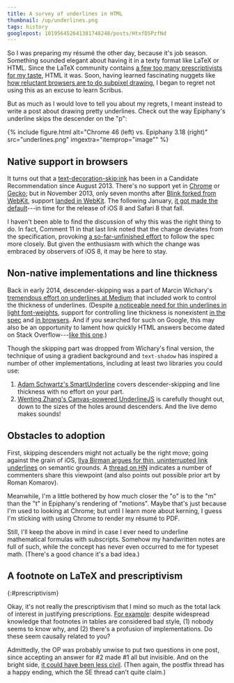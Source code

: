 ```yaml
---
title: A survey of underlines in HTML
thumbnail: /up/underlines.png
tags: history
googlepost: 101956452641381748248/posts/HtxfD5PzfNd
---
```


So I was preparing my résumé the other day, because it's job season.
Something sounded elegant about having it in a texty format like LaTeX or HTML.
Since the LaTeX community contains
[a few too many prescriptivists for my taste]({{site.baseurl}}{{page.url}}#prescriptivism),
HTML it was.
Soon, having learned fascinating nuggets like
[how reluctant browsers are to do subpixel drawing][SOSubpixel],
I began to regret not using this as an excuse to learn Scribus.

[SOSubpixel]: http://stackoverflow.com/questions/5709698/
But as much as I would love to tell you about my regrets,
I meant instead to write a post about drawing pretty underlines.
Check out the way Epiphany's underline skips the descender on the "p":

{% include figure.html alt="Chrome 46 (left) vs. Epiphany 3.18 (right)" src="underlines.png" imgextra="itemprop=\"image\"" %}

## Native support in browsers

It turns out that a [text-decoration-skip:ink][W3TextDeco]
has been in a Candidate Recommendation since August 2013.
There's no support yet in [Chrome][ChromeBug] or [Gecko][GeckoBug];
but in November 2013, only seven months after
[Blink forked from WebKit][BlinkBranchPoint],
support [landed in WebKit][WebKitSkip].
The following January,
[it got made the default][WebKitAlwaysSkip]---in time for the
release of iOS 8 and Safari 8 that fall.

I haven't been able to find the discussion of why
this was the right thing to do.
In fact, Comment 11 in that last link noted that the change deviates from
the specification, provoking [a so-far-unfinished effort][WebKitSkipObjects]
to follow the spec more closely. But given the enthusiasm with which
the change was embraced by observers of iOS 8, it may be here to stay.

[W3TextDeco]: http://www.w3.org/TR/2013/CR-css-text-decor-3-20130801/#text-decoration-skip-property
[ChromeBug]: https://code.google.com/p/chromium/issues/detail?id=477917
[GeckoBug]: https://bugzilla.mozilla.org/show_bug.cgi?id=812990
[BlinkBranchPoint]: https://groups.google.com/a/chromium.org/d/msg/blink-dev/J41PSKuMan0/gD5xcqicqP8J
[WebKitSkip]: https://bugs.webkit.org/show_bug.cgi?id=121806
[WebKitAlwaysSkip]: https://bugs.webkit.org/show_bug.cgi?id=127331
[SkipInk]: https://css-tricks.com/almanac/properties/t/text-decoration-skip/
[Comment11]: https://bugs.webkit.org/show_bug.cgi?id=127331#c11
[WebKitSkipObjects]: https://bugs.webkit.org/show_bug.cgi?id=128723

## Non-native implementations and line thickness

Back in early 2014, descender-skipping was a part of
Marcin Wichary's [tremendous effort on underlines at Medium][Wichary]
that included work to control the thickness of underlines.
(Despite [a noticeable need for thin underlines in light font-weights][Patton],
support for controlling line thickness is nonexistent
[in the spec][W3TextDeco] and [in browsers][ChromeThickness].
And if you searched for such on Google, this may also be an opportunity to
lament how quickly HTML answers become dated
on Stack Overflow---[like this one][SOUnderlineThickness].)

Though the skipping part was dropped from Wichary's final version,
the technique of using a gradient background and `text-shadow`
has inspired a number of other implementations, including at least
two libraries you could use:

1. [Adam Schwartz's SmartUnderline][SmartUnderline]
   covers descender-skipping and line thickness
   with no effort on your part.
2. [Wenting Zhang's Canvas-powered UnderlineJS][Zhang]
   is carefully thought out, down to the sizes of the holes around descenders.
   And the live demo makes sounds!

[Wichary]: https://medium.com/designing-medium/crafting-link-underlines-on-medium-7c03a9274f9
[Patton]: http://www.acusti.ca/blog/2014/11/28/towards-a-more-perfect-link-underline/
[Zhang]: https://github.com/wentin/underlineJS
[SmartUnderline]: https://eager.io/showcase/SmartUnderline/
[ChromeThickness]: https://code.google.com/p/chromium/issues/detail?id=338148
[SOUnderlineThickness]: http://stackoverflow.com/questions/13840403/

## Obstacles to adoption

First, skipping descenders might not actually be the right move;
going against the grain of iOS,
[Ilya Birman argues for thin, uninterrupted link underlines][DontSkip]
on semantic grounds.
A [thread on HN][HNSmartUnderline]
indicates a number of commenters share this viewpoint
(and also points out possible prior art by Roman Komarov).

[DontSkip]: http://ilyabirman.net/meanwhile/all/underlines-and-descenders/
[HNSmartUnderline]: https://news.ycombinator.com/item?id=8587078

Meanwhile, I'm a little bothered by how much closer the "o" is to the
"m" than the "t" in Epiphany's rendering of "motions".
Maybe that's just because I'm used to looking at Chrome;
but until I learn more about kerning,
I guess I'm sticking with using Chrome to render my résumé to PDF.

Still, I'll keep the above in mind in case I ever need to
underline mathematical formulas with subscripts.
Somehow my handwritten notes are full of such,
while the concept has never even occurred to me for typeset math.
(There's a good chance it's a bad idea.)

## A footnote on LaTeX and prescriptivism
{:#prescriptivism}

Okay, it's not really the prescriptivism that I mind
so much as the total lack of interest in justifying prescriptions.
[For example][tablefeet]: despite widespread knowledge that
footnotes in tables are considered bad style,
(1) nobody seems to know why, and
(2) there's a profusion of implementations.
Do these seem causally related to you?

Admittedly, the OP was probably unwise to put two questions in one post,
since accepting an answer for #2 made #1 all but invisible.
And on the bright side, [it could have been less civil][postfixbody].
(Then again, the postfix thread has a happy ending,
which the SE thread can't quite claim.)

[tablefeet]: http://tex.stackexchange.com/questions/1583/
[postfixbody]: http://comments.gmane.org/gmane.mail.postfix.user/196733

